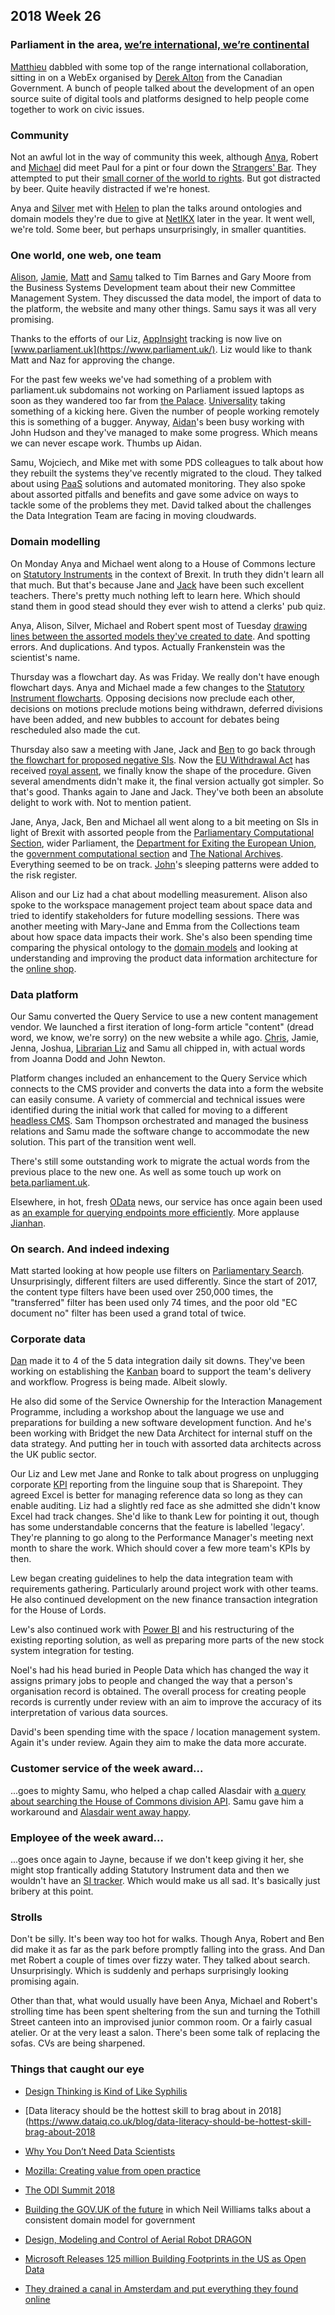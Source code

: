 ## 2018 Week 26

### Parliament in the area, [we’re international, we’re continental](https://www.youtube.com/watch?v=pNfHoPIxhXM&t=1m9s)

[Matthieu](https://twitter.com/cognithive) dabbled with some top of the range  international collaboration, sitting in on a WebEx organised by [Derek Alton](https://twitter.com/DerekAlton) from the Canadian Government. A bunch of people talked about the development of an open source suite of digital tools and platforms designed to help people come together to work on civic issues.

### Community

Not an awful lot in the way of community this week, although [Anya](https://twitter.com/bitten_), Robert and [Michael](https://twitter.com/fantasticlife) did meet Paul for a pint or four down the [Strangers' Bar](https://en.wikipedia.org/wiki/Strangers%27_Bar). They attempted to put their [small corner of the world to rights](https://twitter.com/fantasticlife/status/1011714343979945984). But got distracted by beer. Quite heavily distracted if we're honest.

Anya and [Silver](https://twitter.com/silveroliver) met with [Helen](https://twitter.com/octodude) to plan the talks around ontologies and domain models they're due to give at [NetIKX](http://www.netikx.org/) later in the year. It went well, we're told. Some beer, but perhaps unsurprisingly, in smaller quantities.

### One world, one web, one team

[Alison](https://twitter.com/oliala), [Jamie](https://twitter.com/oddtype), [Matt](https://twitter.com/mattrayner) and [Samu](https://twitter.com/langsamu) talked to Tim Barnes and Gary Moore from the Business Systems Development team about their new Committee Management System. They discussed the data model, the import of data to the platform, the website and many other things. Samu says it was all very promising.

Thanks to the efforts of our Liz, [AppInsight](https://docs.microsoft.com/en-us/azure/application-insights/app-insights-overview) tracking is now live on [www.parliament.uk](https://www.parliament.uk/). Liz would like to thank Matt and Naz for approving the change.

For the past few weeks we've had something of a problem with parliament.uk subdomains not working on Parliament issued laptops as soon as they wandered too far from [the Palace](https://en.wikipedia.org/wiki/Palace_of_Westminster). [Universality](https://technologyvoice.com/2010/11/23/tim-berners-lee-three-principles-of-the-web-universality-decentralisation-and-separation/) taking something of a kicking here. Given the number of people working remotely this is something of a bugger. Anyway, [Aidan](https://twitter.com/aidan_morgan)'s been busy working with John Hudson and they've managed to make some progress. Which means we can never escape work. Thumbs up Aidan.

Samu, Wojciech, and Mike met with some PDS colleagues to talk about how they rebuilt the systems they've recently migrated to the cloud. They talked about using [PaaS](https://en.wikipedia.org/wiki/Platform_as_a_service) solutions and automated monitoring. They also spoke about assorted pitfalls and benefits and gave some advice on ways to tackle some of the problems they met. David talked about the challenges the Data Integration Team are facing in moving cloudwards.

### Domain modelling

On Monday Anya and Michael went along to a House of Commons lecture on [Statutory Instruments](https://en.wikipedia.org/wiki/Statutory_instrument_(UK)) in the context of Brexit. In truth they didn't learn all that much. But that's because Jane and [Jack](https://twitter.com/jackpdent) have been such excellent teachers. There's pretty much nothing left to learn here. Which should stand them in good stead should they ever wish to attend a clerks' pub quiz.

Anya, Alison, Silver, Michael and Robert spent most of Tuesday [drawing lines between the assorted models they've created to date](https://twitter.com/fantasticlife/status/1011602653208612865). And spotting errors. And duplications. And typos. Actually Frankenstein was the scientist's name.

Thursday was a flowchart day. As was Friday. We really don't have enough flowchart days. Anya and Michael made a few changes to the [Statutory Instrument flowcharts](https://ukparliament.github.io/ontologies/procedure/procedure-ontology.html#examples). Opposing decisions now preclude each other, decisions on motions preclude motions being withdrawn, deferred divisions have been added, and new bubbles to account for debates being rescheduled also made the cut.

Thursday also saw a meeting with Jane, Jack and [Ben](https://twitter.com/benwoodhams) to go back through [the flowchart for proposed negative SIs](https://github.com/ukparliament/ontologies/blob/master/procedure/proposed-negative-sis/proposed-negative-sis.pdf). Now the [EU Withdrawal Act](http://www.legislation.gov.uk/ukpga/2018/16/contents) has received [royal assent](https://en.wikipedia.org/wiki/Royal_assent), we finally know the shape of the procedure. Given several amendments didn't make it, the final version actually got simpler. So that's good. Thanks again to Jane and Jack. They've both been an absolute delight to work with. Not to mention patient.

Jane, Anya, Jack, Ben and Michael all went along to a bit meeting on SIs in light of Brexit with assorted people from the [Parliamentary Computational Section](https://pds.blog.parliament.uk/), wider Parliament, the [Department for Exiting the European Union](https://www.gov.uk/government/organisations/department-for-exiting-the-european-union), the [government computational section](https://gds.blog.gov.uk/) and [The National Archives](http://www.nationalarchives.gov.uk/). Everything seemed to be on track. [John](https://twitter.com/johnlsheridan)'s sleeping patterns were added to the risk register.

Alison and our Liz had a chat about modelling measurement. Alison also spoke to the workspace management project team about space data and tried to identify stakeholders for future modelling sessions. There was another meeting with Mary-Jane and Emma from the Collections team about how space data impacts their work. She's also been spending time comparing the physical ontology to the [domain models](https://ukparliament.github.io/ontologies/) and looking at understanding and improving the product data information architecture for the [online shop](https://www.shop.parliament.uk/).

### Data platform

Our Samu converted the Query Service to use a new content management vendor. We launched a first iteration of long-form article "content" (dread word, we know, we're sorry) on the new website a while ago. [Chris](https://twitter.com/chrisalcockdev), Jamie, Jenna, Joshua, [Librarian Liz](https://twitter.com/greensideknits) and Samu all chipped in, with actual words from Joanna Dodd and John Newton.

Platform changes included an enhancement to the Query Service which connects to the CMS provider and converts the data into a form the website can easily consume. A variety of commercial and technical issues were identified during the initial work that called for moving to a different [headless CMS](https://en.wikipedia.org/wiki/Headless_CMS). Sam Thompson orchestrated and managed the business relations and Samu made the software change to accommodate the new solution. This part of the transition went well.

There's still some outstanding work to migrate the actual words from the previous place to the new one. As well as some touch up work on [beta.parliament.uk](https://beta.parliament.uk/).

Elsewhere, in hot, fresh [OData](http://www.odata.org/) news, our service has once again been used as [an example for querying endpoints more efficiently](https://blog.crossjoin.co.uk/2018/06/27/odata-performance-power-bi/). More applause [Jianhan](https://twitter.com/jianhanzhu).


### On search. And indeed indexing

Matt started looking at how people use filters on [Parliamentary Search](http://search-material.parliament.uk/). Unsurprisingly, different filters are used differently. Since the start of 2017, the content type filters have been used over 250,000 times, the "transferred" filter has been used only 74 times, and the poor old "EC document no" filter has been used a grand total of twice.

### Corporate data

[Dan](https://twitter.com/dasbarrett) made it to 4 of the 5 data integration daily sit downs. They've been working on establishing the [Kanban](https://en.wikipedia.org/wiki/Kanban) board to support the team's delivery and workflow. Progress is being made. Albeit slowly.

He also did some of the Service Ownership for the Interaction Management Programme, including a workshop about the language we use and preparations for building a new software development function. And he's been working with Bridget the new Data Architect for internal stuff on the data strategy. And putting her in touch with assorted data architects across the UK public sector.

Our Liz and Lew met Jane and Ronke to talk about progress on unplugging corporate [KPI](https://en.wikipedia.org/wiki/Performance_indicator) reporting from the linguine soup that is Sharepoint. They agreed Excel is better for managing reference data so long as they can enable auditing. Liz had a slightly red face as she admitted she didn't know Excel had track changes. She'd like to thank Lew for pointing it out, though has some understandable concerns that the feature is labelled 'legacy'. They're planning to go along to the Performance Manager's meeting next month to share the work. Which should cover a few more team's KPIs by then.

Lew began creating guidelines to help the data integration team with requirements gathering. Particularly around project work with other teams. He also continued development on the new finance transaction integration for the House of Lords.

Lew's also continued work with [Power BI](https://en.wikipedia.org/wiki/Power_BI) and his restructuring of the existing reporting solution, as well as preparing more parts of the new stock system integration for testing.

Noel's had his head buried in People Data which has changed the way it assigns primary jobs to people and changed the way that a person's organisation record is obtained. The overall process for creating people records is currently under review with an aim to improve the accuracy of its interpretation of various data sources.

David's been spending time with the space / location management system. Again it's under review. Again they aim to make the data more accurate. 

### Customer service of the week award...

...goes to mighty Samu, who helped a chap called Alasdair with [a query about searching the House of Commons division API](https://twitter.com/langsamu/status/1012322076517117952). Samu gave him a workaround and [Alasdair went away happy](https://twitter.com/Hulavoo/status/1012336350807384065).

### Employee of the week award...

...goes once again to Jayne, because if we don't keep giving it her, she might stop frantically adding Statutory Instrument data and then we wouldn't have an [SI tracker](https://beta.parliament.uk/statutory-instruments). Which would make us all sad. It's basically just bribery at this point.

### Strolls

Don't be silly. It's been way too hot for walks. Though Anya, Robert and Ben did make it as far as the park before promptly falling into the grass. And Dan met Robert a couple of times over fizzy water. They talked about search. Unsurprisingly. Which is suddenly and perhaps surprisingly looking promising again.

Other than that, what would usually have been Anya, Michael and Robert's strolling time has been spent sheltering from the sun and turning the Tothill Street canteen into an improvised junior common room. Or a fairly casual atelier. Or at the very least a salon. There's been some talk of replacing the sofas. CVs are being sharpened.

### Things that caught our eye

* [Design Thinking is Kind of Like Syphilis](https://medium.com/@sts_news/design-thinking-is-kind-of-like-syphilis-its-contagious-and-rots-your-brains-842ed078af29)

* [Data literacy should be the hottest skill to brag about in 2018](https://www.dataiq.co.uk/blog/data-literacy-should-be-hottest-skill-brag-about-2018

* [Why You Don’t Need Data Scientists](https://medium.com/@kurtcagle/why-you-dont-need-data-scientists-a9654cc9f0e4)

* [Mozilla: Creating value from open practice](https://medium.com/mozilla-open-innovation/a-framework-of-open-practices-9a17fe1645a3)

* [The ODI Summit 2018](https://theodi.org/event/odi-summit-2018/)

* [Building the GOV.UK of the future](https://gds.blog.gov.uk/2018/06/27/building-the-gov-uk-of-the-future/) in which Neil Williams talks about a consistent domain model for government

* [Design, Modeling and Control of Aerial Robot DRAGON](https://www.youtube.com/watch?v=zMi5v2KznU4)

* [Microsoft Releases 125 million Building Footprints in the US as Open Data](https://blogs.bing.com/maps/2018-06/microsoft-releases-125-million-building-footprints-in-the-us-as-open-data/)

* [They drained a canal in Amsterdam and put everything they found online](https://belowthesurface.amsterdam/en/vondsten)